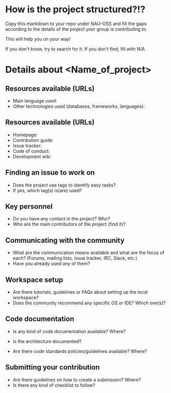 # How is the project structured?!?

Copy this markdown to your repo under NAU-OSS and fill the gaps according to the details of the project your group is contributing to.

This will help you on your way!

If you don't know, try to search for it. If you don't find, fill with N/A

# Details about <Name_of_project>

## Resources available (URLs)

  * Main language used:
  * Other technologies used (databases, frameworks, languages):

## Resources available (URLs)

  * Homepage:
  * Contribution guide:
  * Issue tracker:
  * Code of conduct: 
  * Development wiki

## Finding an issue to work on
  
  * Does the project use tags to identify easy tasks?
  * If yes, which tag(s) is(are) used?
  
## Key personnel

  * Do you have any contact in the project? Who?
  * Who are the main contributors of the project (find it)?
  
## Communicating with the community
  
  * What are the communication means available and what are the focus of each? (Forums, mailing lists, issue tracker, IRC, Slack, etc.)
  * Have you already used any of them?

## Workspace setup

  * Are there tutorials, guidelines or FAQs about setting up the local workspace?
  * Does the community recommend any specific OS or IDE? Which one(s)?

## Code documentation
  
   * Is any kind of code documentation available? Where?
    
   * Is the architecture documented?
   * Are there code standards policies/guidelines available? Where?
    
## Submitting your contribution

  * Are there guidelines on how to create a submission? Where?
  * Is there any kind of checklist to follow?

    
